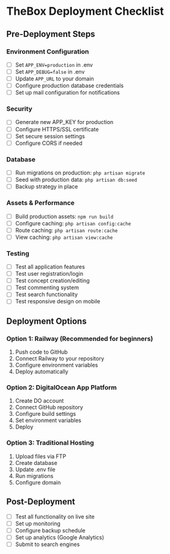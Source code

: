 # TheBox Deployment Checklist

## Pre-Deployment Steps

### Environment Configuration
- [ ] Set `APP_ENV=production` in .env
- [ ] Set `APP_DEBUG=false` in .env
- [ ] Update `APP_URL` to your domain
- [ ] Configure production database credentials
- [ ] Set up mail configuration for notifications

### Security
- [ ] Generate new APP_KEY for production
- [ ] Configure HTTPS/SSL certificate
- [ ] Set secure session settings
- [ ] Configure CORS if needed

### Database
- [ ] Run migrations on production: `php artisan migrate`
- [ ] Seed with production data: `php artisan db:seed`
- [ ] Backup strategy in place

### Assets & Performance
- [ ] Build production assets: `npm run build`
- [ ] Configure caching: `php artisan config:cache`
- [ ] Route caching: `php artisan route:cache`
- [ ] View caching: `php artisan view:cache`

### Testing
- [ ] Test all application features
- [ ] Test user registration/login
- [ ] Test concept creation/editing
- [ ] Test commenting system
- [ ] Test search functionality
- [ ] Test responsive design on mobile

## Deployment Options

### Option 1: Railway (Recommended for beginners)
1. Push code to GitHub
2. Connect Railway to your repository
3. Configure environment variables
4. Deploy automatically

### Option 2: DigitalOcean App Platform
1. Create DO account
2. Connect GitHub repository
3. Configure build settings
4. Set environment variables
5. Deploy

### Option 3: Traditional Hosting
1. Upload files via FTP
2. Create database
3. Update .env file
4. Run migrations
5. Configure domain

## Post-Deployment
- [ ] Test all functionality on live site
- [ ] Set up monitoring
- [ ] Configure backup schedule
- [ ] Set up analytics (Google Analytics)
- [ ] Submit to search engines
